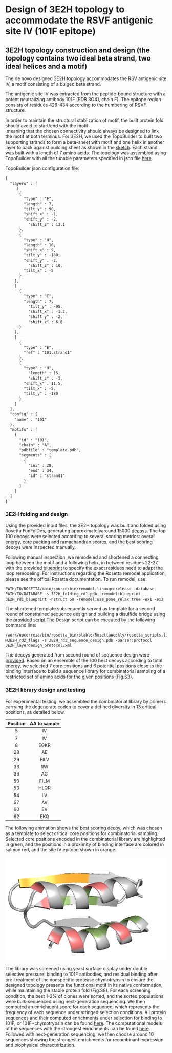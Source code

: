 # Design of 3E2H topology to accommodate the RSVF antigenic site IV (101F epitope) 
## 3E2H topology construction and design (the topology contains two ideal beta strand, two ideal helices and a motif) 
The de novo designed 3E2H topology accommodates the RSV antigenic site IV, a motif consisting of a bulged beta strand.  

The antigenic site IV was extracted from the peptide-bound structure with a potent neutralizing antibody 101F (PDB 3O41, chain F). The epitope region consists of residues 429-434 according to the numbering of RSVF structure.

In order to maintain the structural stablization of motif, the built protein fold should avoid to start/end with the motif  
,meaning that the chosen connectivity should always be designed to link the motif at both terminus. For 3E2H, we used the TopoBuilder to built two supporting strands to form a beta-sheet with motif and one helix in another layer to pack against building sheet as shown in the [sketch](./1\)Foling_trajectory/B1E_C1E_C2H_A1E_A2H/input_3E2H/sketch.pdb). Each strand was built with a length of 7 amino acids. The topology was assembled using TopoBuilder with all the tunable parameters specified in json file [here](./1\)Foling_trajectory/3E2H.json). 

TopoBuilder json configuration file: 
```
{
  "layers" : [
     [
      {
        "type" : "E",
        "length" : 7,
        "tilt_y" : 90,
        "shift_x" : -1,
      	"shift_y" : -2,
	      "shift_z" : 13.1
      },
      {
        "type" : "H",
        "length" : 16,
        "shift_x" : 9,
        "tilt_y" : -180,
        "shift_y" : -2,
	      "shift_z" : 10,
        "tilt_x" : -5
      }
    ],
    [
      {
        "type" : "E",
        "length" : 7,
	      "tilt_y" : -95,
	      "shift_x" : -1.3,
	      "shift_y" : -2,
	      "shift_z" : 6.8
      }
    ],
    [
      {
        "type" : "E",
        "ref" : "101.strand1"
      },
      {
        "type" : "H",
 	      "length" : 15,
	      "shift_z" : -3,
        "shift_x" : 11.5,
        "tilt_x" : -5,
        "tilt_y" : -180
      }
    ]
  ],
  "config" : {
    "name" : "101"
  },
  "motifs" : [
    {
      "id" : "101",
      "chain" : "A",
      "pdbfile" : "template.pdb",
      "segments" : [
        {
          "ini" : 28,
          "end" : 34,
          "id" : "strand1"
        }
      ]
    }
  ]
}
```

### 3E2H folding and design 
Using the provided input files, the 3E2H topology was built and folded using Rosetta FunFolDes, generating approximatelyaround 15000 [decoys](./1\)Foling_trajectory/B1E_C1E_C2H_A1E_A2H/3E2H_folding_design.csv). The top 100 decoys were selected according to several scoring metrics: overall energy, core packing and ramachandran scores, and the best scoring decoys were inspected manually. 

Following manual inspection, we remodeled and shortened a connecting loop between the motif and a following helix, in between residues 22-27, with the provided [blueprint](./2\)Remodel_fix_connection/3E2H_rd1_blueprint) to specify the exact residues need to adapt the loop remodeling. For instructions regarding the Rosetta remodel application, please see the offical Rosetta documentation. To run remodel, use: 

```
PATH/TO/ROSETTA/main/source/bin/remodel.linuxgccrelease -database PATH/TO/DATABASE -s 3E2H_folding_rd1.pdb -remodel:blueprint 3E2H_rd1_blueprint -nstruct 50 -remodel:use_pose_relax true -ex1 -ex2 
``` 

The shortened template subsequently served as template for a second round of constrained sequence design and building a disulfide bridge using the [provided script](./3\)Sequence_design_selection/3E2H_layerdesign_protocol.xml).The Design script can be executed by the following command line:  

```
/work/upcorreia/bin/rosetta_bin/stable/RosettaWeekly/rosetta_scripts.linuxiccrelease @3E2H_rd2_flags -s 3E2H_rd2_sequence_design.pdb -parser:protocol 3E2H_layerdesign_protocol.xml 
```

The decoys generated from second round of sequence design were [provided](./3\)Sequence_design_selection/3E2H.minisilent.gz). Based on an ensemble of the 100 best decoys according to total energy, we selected 7 core positions and 6 potential positions close to the binding interface to build a sequence library for combinatorial sampling of a restricted set of amino acids for the given positions (Fig.S3). 

### 3E2H library design and testing 
For experimental testing, we assembled the combinatorial library by primers carrying the degenerate codon to cover a defined diversity in 13 critical positions, as detailed below.

| Position| AA to sample|
| :------:|:-----------:|
| 5       | IV          |
| 7       | IV          |
| 8       | EGKR        |
| 28      | AE          | 
| 29      | FILV        | 
| 33      | RW          | 
| 36      | AG          | 
| 50      | FILM        |
| 53      | HLQR        |
| 54      | LV          | 
| 57      | AV          |
| 60      | EV          |
| 62      | EKQ         |

The following animation shows the [best scoring decoy](./3\)Sequence_design_selection/3E2H_rd2_sequence_design.pdb), which was chosen as a template to select critical core positions for combinatorial sampling. Selected core positions encoded in the combinatorial library are highlighted in green, and the positions in a proximity of binding interface are colored in salmon red, and the site IV epitope shown in orange. 

![](./3E2H.gif)

The library was screened using yeast surface display under double selective pressure: binding to 101F antibodies, and residual binding after pre-treatment of the nonspecific protease chymotrypsin to ensure the designed topology presents the functional motif in its native conformation, while maintaining the stable protein fold (Fig.S8). For each screening condition, the best 1-2% of clones were sorted, and the sorted populations were bulk-sequenced using next-generation sequencing. We then computed an enrichment score for each sequence, which represents the frequency of each sequence under stringed selection conditions. All protein sequences and their computed enrichments under selection for binding to 101F, or 101F+chymotrypsin can be found [here](./4\)NGS_seq/3E2H_NGS.csv). The computational models of the sequences with the strongest enrichments can be found [here](). Followed with next-generation sequencing, we then choose around 10 sequences showing the strongest enrichments for recombinant expression and biophysical characterization.
